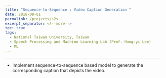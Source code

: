 ```yaml
---
title: "Sequence-to-Sequence : Video Caption Generation "
date: 2018-09-01
permalink: /projects/s2s
excerpt_separator: <!--more-->
toc: true
tags:
  - National Taiwan University, Taiwan
  - Speech Processing and Machine Learning Lab (Prof. Hung-yi Lee)
  - ML
---
```

<!-- ---
title: "Sequence-to-Sequence : Video Caption Generation "
collection: ML-related
type: "ML-related"
permalink: /projects/s2s
venue: "Speech Processing and Machine Learning Lab (Prof. Hung-yi Lee)"
date: 2018-09-01
location: "National Taiwan University, Taiwan" -->
---

<!-- [More information here]() -->
* Implement sequence-to-sequence based model to generate the corresponding caption that depicts the video.
<!--more-->



